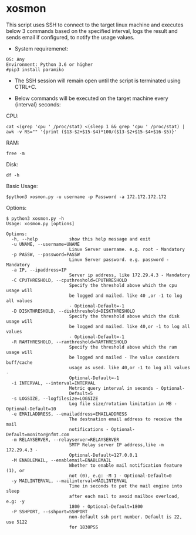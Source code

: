 # xosmon
This script uses SSH to connect to the target linux machine and executes below 3 commands based on the specified interval, logs the result and sends email if configured, to notify the usage values.

 - System requiremenet:
```
OS: Any
Environment: Python 3.6 or higher
#pip3 install paramiko
```

 - The SSH session will remain open until the script is terminated using CTRL+C.

 - Below commands will be executed on the target machine every {interval} seconds:

CPU:
```
cat <(grep 'cpu ' /proc/stat) <(sleep 1 && grep 'cpu ' /proc/stat) | awk -v RS="" '{print ($13-$2+$15-$4)*100/($13-$2+$15-$4+$16-$5)}'
```

RAM:
```
free -m
```

Disk:
```
df -h
```


Basic Usage:
```
$python3 xosmon.py -u username -p Password -a 172.172.172.172
```

Options:
```
$ python3 xosmon.py -h
Usage: xosmon.py [options]

Options:
  -h, --help            show this help message and exit
  -u UNAME, --username=UNAME
                        Linux Server username. e.g. root - Mandatory
  -p PASSW, --password=PASSW
                        Linux Server password. e.g. password - Mandatory
  -a IP, --ipaddress=IP
                        Server ip address, like 172.29.4.3 - Mandatory
  -C CPUTHRESHOLD, --cputhreshold=CPUTHRESHOLD
                        Specify the threshold above which the cpu usage will
                        be logged and mailed. like 40 ,or -1 to log all values
                        - Optional-Default=-1
  -D DISKTHRESHOLD, --diskthreshold=DISKTHRESHOLD
                        Specify the threshold above which the disk usage will
                        be logged and mailed. like 40,or -1 to log all values
                        - Optional-Default=-1
  -R RAMTHRESHOLD, --ramthreshold=RAMTHRESHOLD
                        Specify the threshold above which the ram usage will
                        be logged and mailed - The value considers buff/cache
                        usage as used. like 40,or -1 to log all values -
                        Optional-Default=-1
  -i INTERVAL, --interval=INTERVAL
                        Metric query interval in seconds - Optional-
                        Default=5
  -s LOGSIZE, --logfilesize=LOGSIZE
                        Log file size/rotation limitation in MB - Optional-Default=10
  -e EMAILADDRESS, --emailaddress=EMAILADDRESS
                        The destnation email address to receive the mail
                        notifications - Optional-Default=monitor@nfmt.com
  -m RELAYSERVER, --relayserver=RELAYSERVER
                        SMTP Relay server IP address,like -m 172.29.4.3 -
                        Optional-Default=127.0.0.1
  -M ENABLEMAIL, --enablemail=ENABLEMAIL
                        Whether to enable mail notification feature (1), or
                        not (0), e.g: -M 1 - Optional-Default=0
  -y MAILINTERVAL, --mailinterval=MAILINTERVAL
                        Time in seconds to put the mail engine into sleep
                        after each mail to avoid mailbox overload, e.g: -y
                        1800 - Optional-Default=1800
  -P SSHPORT, --sshport=SSHPORT
                        non-default ssh port number. Default is 22, use 5122
                        for 1830PSS
```
